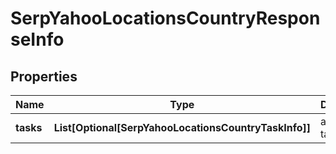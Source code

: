# SerpYahooLocationsCountryResponseInfo


## Properties

| Name | Type | Description | Notes |
|------------ | ------------- | ------------- | -------------|
**tasks** | **List[Optional[SerpYahooLocationsCountryTaskInfo]]** | array of tasks |[optional]|